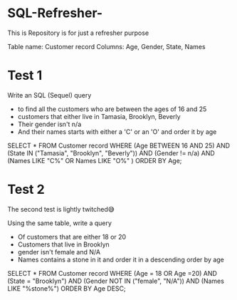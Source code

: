 # SQL-Refresher-
This is Repository is for just a refresher purpose 

Table name: Customer record
Columns: Age, Gender, State, Names

# Test 1
Write an SQL (Sequel) query
*  to find all the customers who are between the ages of 16 and 25
* customers that either live in Tamasia, Brooklyn, Beverly
* Their gender isn't n/a
* And their names starts with either a 'C' or an 'O'
and order it by age

SELECT *
FROM Customer record
WHERE (Age BETWEEN 16 AND 25)
AND (State IN ("Tamasia", "Brooklyn", "Beverly"))
AND (Gender != n/a)
AND (Names LIKE "C%" OR Names LIKE "O%" )
ORDER BY Age;

# Test 2
The second test is lightly twitched😅

Using the same table, write a query

* Of customers that are either 18 or 20
* Customers that live in Brooklyn
* gender isn't female and N/A
* Names contains a stone in it
and order it in a descending order by age

SELECT *
FROM Customer record
WHERE (Age = 18 OR Age =20)
AND (State = "Brooklyn")
AND (Gender NOT IN ("female", "N/A"))
AND (Names LIKE "%stone%")
ORDER BY Age DESC;
